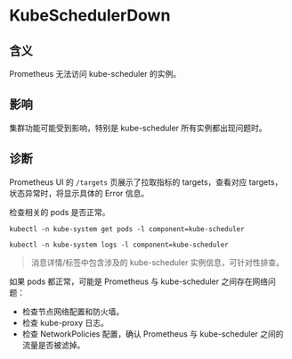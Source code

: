 
# KubeSchedulerDown

## 含义

Prometheus 无法访问 kube-scheduler 的实例。

## 影响

集群功能可能受到影响，特别是 kube-scheduler 所有实例都出现问题时。

## 诊断

Prometheus UI 的 `/targets` 页展示了拉取指标的 targets，查看对应 targets，状态异常时，将显示具体的 Error 信息。  

检查相关的 pods 是否正常。

```shell
kubectl -n kube-system get pods -l component=kube-scheduler

kubectl -n kube-system logs -l component=kube-scheduler
```

> 消息详情/标签中包含涉及的 kube-scheduler 实例信息，可针对性排查。

如果 pods 都正常，可能是 Prometheus 与 kube-scheduler 之间存在网络问题：

- 检查节点网络配置和防火墙。
- 检查 kube-proxy 日志。
- 检查 NetworkPolicies 配置，确认 Prometheus 与 kube-scheduler 之间的流量是否被滤掉。